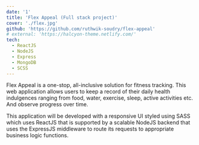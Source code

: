 ```yaml
---
date: '1'
title: 'Flex Appeal (Full stack project)'
cover: './flex.jpg'
github: 'https://github.com/ruthwik-soudry/flex-appeal'
# external: 'https://halcyon-theme.netlify.com/'
tech:
  - ReactJS
  - NodeJS
  - Express
  - MongoDB
  - SCSS
---
```


Flex Appeal is a one-stop, all-inclusive solution for fitness tracking. This web application allows users to keep a record of their daily health indulgences ranging from food, water, exercise, sleep, active activities etc. And observe progress over time.

This application will be developed with a responsive UI styled using SASS which uses ReactJS that is supported by a scalable NodeJS backend that uses the ExpressJS middleware to route its requests to appropriate business logic functions.
